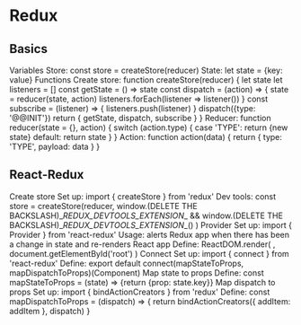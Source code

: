 # Redux

## Basics

Variables
  Store: const store = createStore(reducer)
  State: let state = {key: value}
Functions
  Create store:
    function createStore(reducer) {
      let state
      let listeners = []
      const getState = () => state
      const dispatch = (action) => {
        state = reducer(state, action)
        listeners.forEach(listener => listener())
      }
      const subscribe = (listener) => {
        listeners.push(listener)
      }
      dispatch({type: '@@INIT'})
      return {
        getState,
        dispatch,
        subscribe
      }
    }
  Reducer:
    function reducer(state = {}, action) {
      switch (action.type) {
        case 'TYPE':
          return {new state}
        default:
          return state
      }
    }
  Action:
    function action(data) {
      return {
        type: 'TYPE',
        payload: data
      }
    }


## React-Redux

Create store
  Set up: import { createStore } from 'redux'
  Dev tools:
    const store = createStore(reducer,
      window.(DELETE THE BACKSLASH)\__REDUX_DEVTOOLS_EXTENSION__ &&
      window.(DELETE THE BACKSLASH)\__REDUX_DEVTOOLS_EXTENSION__()
    )
Provider
  Set up: import { Provider } from 'react-redux'
  Usage: alerts Redux app when there has been a change in state and re-renders React app
  Define:
    ReactDOM.render(
      <Provider store={store}>
        <App />
      </Provider>,
      document.getElementById('root')
    )
Connect
  Set up: import { connect } from 'react-redux'
  Define: export default connect(mapStateToProps, mapDispatchToProps)(Component)
Map state to props
  Define: const mapStateToProps = (state) => {return {prop: state.key}}
Map dispatch to props
  Set up: import { bindActionCreators } from 'redux'
  Define:
    const mapDispatchToProps = (dispatch) => {
      return bindActionCreators({
        addItem: addItem
      }, dispatch)
    }

